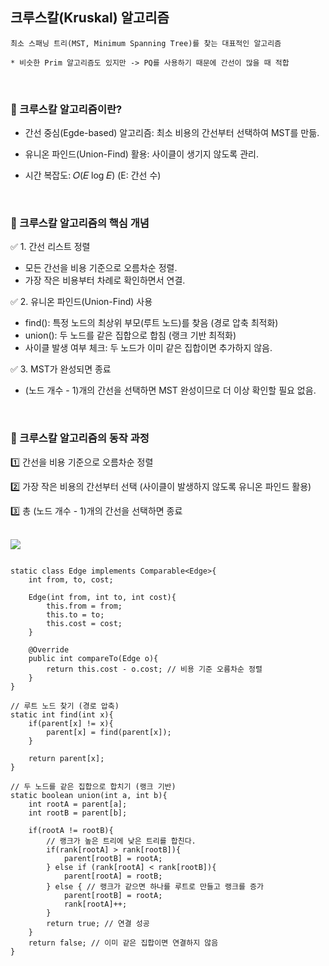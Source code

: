 ## 크루스칼(Kruskal) 알고리즘
```
최소 스패닝 트리(MST, Minimum Spanning Tree)를 찾는 대표적인 알고리즘

* 비슷한 Prim 알고리즘도 있지만 -> PQ를 사용하기 때문에 간선이 많을 때 적합
```

<br>

### 📌 크루스칼 알고리즘이란?
- 간선 중심(Egde-based) 알고리즘: 최소 비용의 간선부터 선택하여 MST를 만듦.

- 유니온 파인드(Union-Find) 활용: 사이클이 생기지 않도록 관리.

- 시간 복잡도: 𝑂(𝐸 log 𝐸) (E: 간선 수)

<br>

### 📌 크루스칼 알고리즘의 핵심 개념

✅ 1. 간선 리스트 정렬
- 모든 간선을 비용 기준으로 오름차순 정렬.
- 가장 작은 비용부터 차례로 확인하면서 연결.

✅ 2. 유니온 파인드(Union-Find) 사용
- find(): 특정 노드의 최상위 부모(루트 노드)를 찾음 (경로 압축 최적화)
- union(): 두 노드를 같은 집합으로 합침 (랭크 기반 최적화)
- 사이클 발생 여부 체크: 두 노드가 이미 같은 집합이면 추가하지 않음.

✅ 3. MST가 완성되면 종료
- (노드 개수 - 1)개의 간선을 선택하면 MST 완성이므로 더 이상 확인할 필요 없음.

<br>

### 🔷 크루스칼 알고리즘의 동작 과정

1️⃣ 간선을 비용 기준으로 오름차순 정렬

2️⃣ 가장 작은 비용의 간선부터 선택 (사이클이 발생하지 않도록 유니온 파인드 활용)

3️⃣ 총 (노드 개수 - 1)개의 간선을 선택하면 종료

<br>

<img src="https://gmlwjd9405.github.io/images/algorithm-mst/kruskal-example2.png">

```

static class Edge implements Comparable<Edge>{
    int from, to, cost;

    Edge(int from, int to, int cost){
        this.from = from;
        this.to = to;
        this.cost = cost;
    }

    @Override
    public int compareTo(Edge o){
        return this.cost - o.cost; // 비용 기준 오름차순 정렬
    }
}

// 루트 노드 찾기 (경로 압축)
static int find(int x){
    if(parent[x] != x){
        parent[x] = find(parent[x]);
    }

    return parent[x];
}

// 두 노드를 같은 집합으로 합치기 (랭크 기반)
static boolean union(int a, int b){
    int rootA = parent[a];
    int rootB = parent[b];

    if(rootA != rootB){
        // 랭크가 높은 트리에 낮은 트리를 합친다.
        if(rank[rootA] > rank[rootB]){
            parent[rootB] = rootA;
        } else if (rank[rootA] < rank[rootB]){
            parent[rootA] = rootB;
        } else { // 랭크가 같으면 하나를 루트로 만들고 랭크를 증가
            parent[rootB] = rootA;
            rank[rootA]++;
        }
        return true; // 연결 성공
    }
    return false; // 이미 같은 집합이면 연결하지 않음
}
```